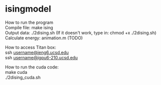 # isingmodel

How to run the program <br />
Compile file: make ising <br />
Output data: ./2dising.sh	(If it doesn't work, type in: chmod +x ./2dising.sh) <br />
Calculate energy: animation.m (TODO)<br />


How to access Titan box: <br />
ssh username@ieng6.ucsd.edu <br />
ssh username@igpu6-210.ucsd.edu <br />

How to run the cuda code: <br />
make cuda <br />
./2dising_cuda.sh
